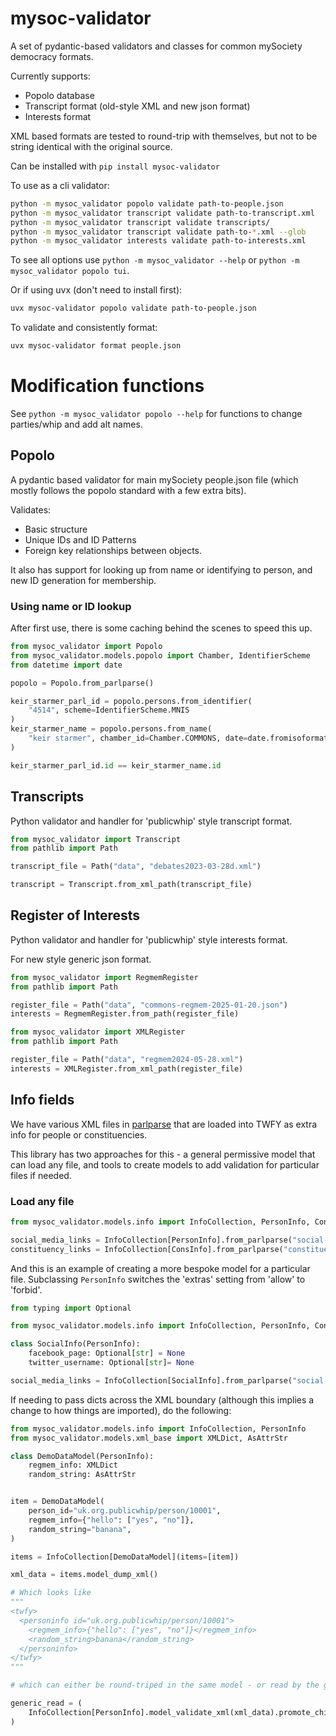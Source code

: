 # mysoc-validator

A set of pydantic-based validators and classes for common mySociety democracy formats.

Currently supports:

- Popolo database
- Transcript format (old-style XML and new json format)
- Interests format

XML based formats are tested to round-trip with themselves, but not to be string identical with the original source.

Can be installed with `pip install mysoc-validator`

To use as a cli validator:

```bash
python -m mysoc_validator popolo validate path-to-people.json
python -m mysoc_validator transcript validate path-to-transcript.xml
python -m mysoc_validator transcript validate transcripts/
python -m mysoc_validator transcript validate path-to-*.xml --glob
python -m mysoc_validator interests validate path-to-interests.xml
```

To see all options use `python -m mysoc_validator --help` or `python -m mysoc_validator popolo tui`.

Or if using uvx (don't need to install first):

```bash
uvx mysoc-validator popolo validate path-to-people.json
```

To validate and consistently format:

```bash
uvx mysoc-validator format people.json
```

# Modification functions

See `python -m mysoc_validator popolo --help` for functions to change parties/whip and add alt names.


## Popolo

A pydantic based validator for main mySociety people.json file (which mostly follows the popolo standard with a few extra bits).

Validates:

- Basic structure
- Unique IDs and ID Patterns
- Foreign key relationships between objects.

It also has support for looking up from name or identifying to person, and new ID generation for membership. 

### Using name or ID lookup

After first use, there is some caching behind the scenes to speed this up.

```python
from mysoc_validator import Popolo
from mysoc_validator.models.popolo import Chamber, IdentifierScheme
from datetime import date

popolo = Popolo.from_parlparse()

keir_starmer_parl_id = popolo.persons.from_identifier(
    "4514", scheme=IdentifierScheme.MNIS
)
keir_starmer_name = popolo.persons.from_name(
    "keir starmer", chamber_id=Chamber.COMMONS, date=date.fromisoformat("2022-07-31")
)

keir_starmer_parl_id.id == keir_starmer_name.id

```


## Transcripts

Python validator and handler for 'publicwhip' style transcript format. 

```python
from mysoc_validator import Transcript
from pathlib import Path

transcript_file = Path("data", "debates2023-03-28d.xml")

transcript = Transcript.from_xml_path(transcript_file)
```

## Register of Interests

Python validator and handler for 'publicwhip' style interests format. 

For new style generic json format.  

```python
from mysoc_validator import RegmemRegister
from pathlib import Path

register_file = Path("data", "commons-regmem-2025-01-20.json")
interests = RegmemRegister.from_path(register_file)
```

```python
from mysoc_validator import XMLRegister
from pathlib import Path

register_file = Path("data", "regmem2024-05-28.xml")
interests = XMLRegister.from_xml_path(register_file)
```

## Info fields

We have various XML files in [parlparse](https://github.com/mysociety/parlparse/tree/master/members) that are loaded into TWFY as extra info for people or constituencies.

This library has two approaches for this - a general permissive model that can load any file, and tools to create models to add validation for particular files if needed.

### Load any file

```python 
from mysoc_validator.models.info import InfoCollection, PersonInfo, ConsInfo

social_media_links = InfoCollection[PersonInfo].from_parlparse("social-media-commons")
constituency_links = InfoCollection[ConsInfo].from_parlparse("constituency-links")
```

And this is an example of creating a more bespoke model for a particular file. 
Subclassing `PersonInfo` switches the 'extras' setting from 'allow' to 'forbid'. 

```python 
from typing import Optional

from mysoc_validator.models.info import InfoCollection, PersonInfo, ConsInfo

class SocialInfo(PersonInfo):
    facebook_page: Optional[str] = None
    twitter_username: Optional[str]= None

social_media_links = InfoCollection[SocialInfo].from_parlparse("social-media-commons")
```

If needing to pass dicts across the XML boundary (although this implies a change to how things are imported), do the following:

```python
from mysoc_validator.models.info import InfoCollection, PersonInfo
from mysoc_validator.models.xml_base import XMLDict, AsAttrStr

class DemoDataModel(PersonInfo):
    regmem_info: XMLDict
    random_string: AsAttrStr


item = DemoDataModel(
    person_id="uk.org.publicwhip/person/10001",
    regmem_info={"hello": ["yes", "no"]},
    random_string="banana",
)

items = InfoCollection[DemoDataModel](items=[item])

xml_data = items.model_dump_xml()

# Which looks like
"""
<twfy>
  <personinfo id="uk.org.publicwhip/person/10001">
    <regmem_info>{"hello": ["yes", "no"]}</regmem_info>
    <random_string>banana</random_string>
  </personinfo>
</twfy>
"""

# which can either be round-triped in the same model - or read by the generic model like this

generic_read = (
    InfoCollection[PersonInfo].model_validate_xml(xml_data).promote_children()
)

```

